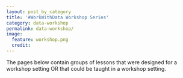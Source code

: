 ```yaml
---
layout: post_by_category
title: '#WorkWithData Workshop Series'
category: data-workshop
permalink: data-workshop/
image:
  feature: workshop.png
  credit: 
---
```


The pages below contain groups of lessons that were designed for a workshop setting
OR that could be taught in a workshop setting.